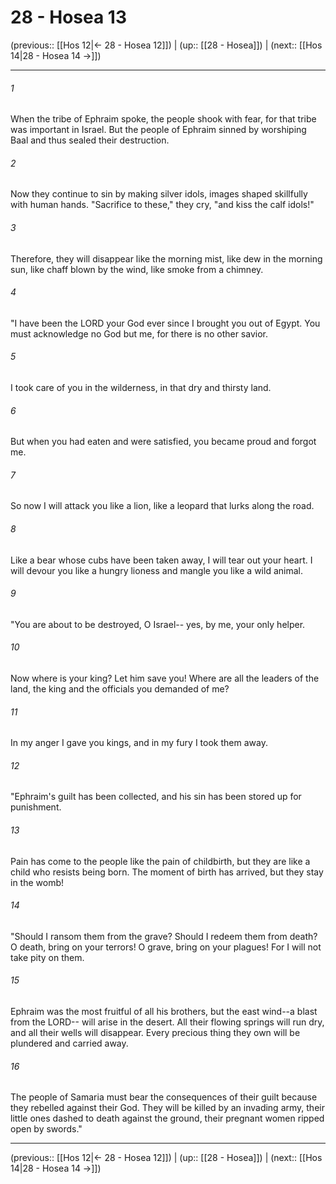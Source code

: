 # 28 - Hosea 13

(previous:: [[Hos 12|← 28 - Hosea 12]]) | (up:: [[28 - Hosea]]) | (next:: [[Hos 14|28 - Hosea 14 →]])

***


###### 1 
When the tribe of Ephraim spoke, the people shook with fear, for that tribe was important in Israel. But the people of Ephraim sinned by worshiping Baal and thus sealed their destruction. 

###### 2 
Now they continue to sin by making silver idols, images shaped skillfully with human hands. "Sacrifice to these," they cry, "and kiss the calf idols!" 

###### 3 
Therefore, they will disappear like the morning mist, like dew in the morning sun, like chaff blown by the wind, like smoke from a chimney. 

###### 4 
"I have been the LORD your God ever since I brought you out of Egypt. You must acknowledge no God but me, for there is no other savior. 

###### 5 
I took care of you in the wilderness, in that dry and thirsty land. 

###### 6 
But when you had eaten and were satisfied, you became proud and forgot me. 

###### 7 
So now I will attack you like a lion, like a leopard that lurks along the road. 

###### 8 
Like a bear whose cubs have been taken away, I will tear out your heart. I will devour you like a hungry lioness and mangle you like a wild animal. 

###### 9 
"You are about to be destroyed, O Israel-- yes, by me, your only helper. 

###### 10 
Now where is your king? Let him save you! Where are all the leaders of the land, the king and the officials you demanded of me? 

###### 11 
In my anger I gave you kings, and in my fury I took them away. 

###### 12 
"Ephraim's guilt has been collected, and his sin has been stored up for punishment. 

###### 13 
Pain has come to the people like the pain of childbirth, but they are like a child who resists being born. The moment of birth has arrived, but they stay in the womb! 

###### 14 
"Should I ransom them from the grave? Should I redeem them from death? O death, bring on your terrors! O grave, bring on your plagues! For I will not take pity on them. 

###### 15 
Ephraim was the most fruitful of all his brothers, but the east wind--a blast from the LORD-- will arise in the desert. All their flowing springs will run dry, and all their wells will disappear. Every precious thing they own will be plundered and carried away. 

###### 16 
The people of Samaria must bear the consequences of their guilt because they rebelled against their God. They will be killed by an invading army, their little ones dashed to death against the ground, their pregnant women ripped open by swords."

***

(previous:: [[Hos 12|← 28 - Hosea 12]]) | (up:: [[28 - Hosea]]) | (next:: [[Hos 14|28 - Hosea 14 →]])
